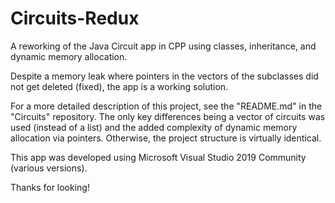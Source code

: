 # Circuits-Redux
A reworking of the Java Circuit app in CPP using classes, inheritance, and dynamic memory allocation.

Despite a memory leak where pointers in the vectors of the subclasses did not get deleted (fixed), the app is a working solution.

For a more detailed description of this project, see the "README.md" in the "Circuits" repository. The only key differences being a vector of circuits was used (instead of a list) and the added complexity of dynamic memory allocation via pointers. Otherwise, the project structure is virtually identical.

This app was developed using Microsoft Visual Studio 2019 Community (various versions).

Thanks for looking!
